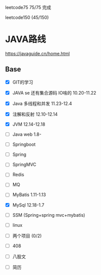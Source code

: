  

leetcode75  75/75 完成

leetcode150 (45/150)

# JAVA路线 

https://javaguide.cn/home.html

## Base

- [x] GIT的学习 
- [x] JAVA se  还有集合源码 IO啥的 10.20-11.22
- [x] Java 多线程和并发  11.23-12.4
- [x] 注解和反射 12.10-12.14
- [x] JVM     12.14-12.18
- [ ] Java web   1.8-
- [ ] Springboot  
- [ ] Spring
- [ ] SpringMVC
- [ ] Redis  
- [ ] MQ
- [ ] MyBatis 1.11-1.13
- [x] MySql 12.18-1.7
- [ ] SSM (Spring+spring mvc+mybatis)
- [ ] linux
- [ ] 两个项目 (0/2)
- [ ] 408
- [ ] 八股文
- [ ] 简历

